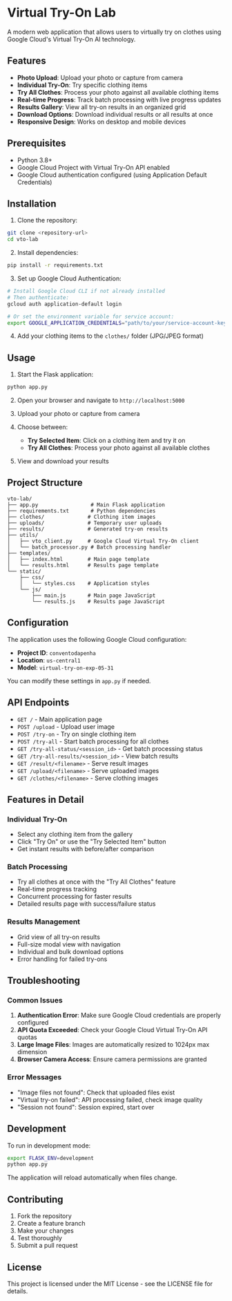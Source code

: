 # Virtual Try-On Lab

A modern web application that allows users to virtually try on clothes using Google Cloud's Virtual Try-On AI technology.

## Features

- **Photo Upload**: Upload your photo or capture from camera
- **Individual Try-On**: Try specific clothing items
- **Try All Clothes**: Process your photo against all available clothing items
- **Real-time Progress**: Track batch processing with live progress updates
- **Results Gallery**: View all try-on results in an organized grid
- **Download Options**: Download individual results or all results at once
- **Responsive Design**: Works on desktop and mobile devices

## Prerequisites

- Python 3.8+
- Google Cloud Project with Virtual Try-On API enabled
- Google Cloud authentication configured (using Application Default Credentials)

## Installation

1. Clone the repository:
```bash
git clone <repository-url>
cd vto-lab
```

2. Install dependencies:
```bash
pip install -r requirements.txt
```

3. Set up Google Cloud Authentication:
```bash
# Install Google Cloud CLI if not already installed
# Then authenticate:
gcloud auth application-default login

# Or set the environment variable for service account:
export GOOGLE_APPLICATION_CREDENTIALS="path/to/your/service-account-key.json"
```

4. Add your clothing items to the `clothes/` folder (JPG/JPEG format)

## Usage

1. Start the Flask application:
```bash
python app.py
```

2. Open your browser and navigate to `http://localhost:5000`

3. Upload your photo or capture from camera

4. Choose between:
   - **Try Selected Item**: Click on a clothing item and try it on
   - **Try All Clothes**: Process your photo against all available clothes

5. View and download your results

## Project Structure

```
vto-lab/
├── app.py                 # Main Flask application
├── requirements.txt       # Python dependencies
├── clothes/              # Clothing item images
├── uploads/              # Temporary user uploads
├── results/              # Generated try-on results
├── utils/
│   ├── vto_client.py     # Google Cloud Virtual Try-On client
│   └── batch_processor.py # Batch processing handler
├── templates/
│   ├── index.html        # Main page template
│   └── results.html      # Results page template
└── static/
    ├── css/
    │   └── styles.css    # Application styles
    └── js/
        ├── main.js       # Main page JavaScript
        └── results.js    # Results page JavaScript
```

## Configuration

The application uses the following Google Cloud configuration:
- **Project ID**: `conventodapenha`
- **Location**: `us-central1`
- **Model**: `virtual-try-on-exp-05-31`

You can modify these settings in `app.py` if needed.

## API Endpoints

- `GET /` - Main application page
- `POST /upload` - Upload user image
- `POST /try-on` - Try on single clothing item
- `POST /try-all` - Start batch processing for all clothes
- `GET /try-all-status/<session_id>` - Get batch processing status
- `GET /try-all-results/<session_id>` - View batch results
- `GET /result/<filename>` - Serve result images
- `GET /upload/<filename>` - Serve uploaded images
- `GET /clothes/<filename>` - Serve clothing images

## Features in Detail

### Individual Try-On
- Select any clothing item from the gallery
- Click "Try On" or use the "Try Selected Item" button
- Get instant results with before/after comparison

### Batch Processing
- Try all clothes at once with the "Try All Clothes" feature
- Real-time progress tracking
- Concurrent processing for faster results
- Detailed results page with success/failure status

### Results Management
- Grid view of all try-on results
- Full-size modal view with navigation
- Individual and bulk download options
- Error handling for failed try-ons

## Troubleshooting

### Common Issues

1. **Authentication Error**: Make sure Google Cloud credentials are properly configured
2. **API Quota Exceeded**: Check your Google Cloud Virtual Try-On API quotas
3. **Large Image Files**: Images are automatically resized to 1024px max dimension
4. **Browser Camera Access**: Ensure camera permissions are granted

### Error Messages

- "Image files not found": Check that uploaded files exist
- "Virtual try-on failed": API processing failed, check image quality
- "Session not found": Session expired, start over

## Development

To run in development mode:
```bash
export FLASK_ENV=development
python app.py
```

The application will reload automatically when files change.

## Contributing

1. Fork the repository
2. Create a feature branch
3. Make your changes
4. Test thoroughly
5. Submit a pull request

## License

This project is licensed under the MIT License - see the LICENSE file for details.
